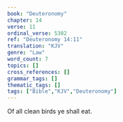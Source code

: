 ```yaml
---
book: "Deuteronomy"
chapter: 14
verse: 11
ordinal_verse: 5302
ref: "Deuteronomy 14:11"
translation: "KJV"
genre: "Law"
word_count: 7
topics: []
cross_references: []
grammar_tags: []
thematic_tags: []
tags: ["Bible","KJV","Deuteronomy"]
---
```

Of all clean birds ye shall eat.

